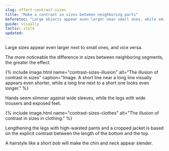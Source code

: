 ```yaml
---
slug: effect-contrast-sizes
title: "Make a contrast in sizes between neighboring parts"
beforetoc: "Large objects appear even larger near small ones, while small objects are smaller next to large ones."
guide: visually
tactic: style
updated:
---
```

Large sizes appear even larger next to small ones, and vice versa.

The more noticeable the difference in sizes between neighboring segments, the greater the effect.

{% include image.html name="contrast-sizes-illusion" alt="The illusion of contrast in sizes" caption="Image. A short line near a long line visually appears even shorter, while a long line next to a short one looks even longer." %}

Hands seem slimmer against wide sleeves, while the legs with wide trousers and exposed feet.

{% include image.html name="contrast-sizes-clothes" alt="The illusion of contrast in sizes in clothing." %}

Lengthening the legs with high-waisted pants and a cropped jacket is based on the explicit contrast between the length of the bottom and the top.

A hairstyle like a *short bob* will make the chin and neck appear slender.
